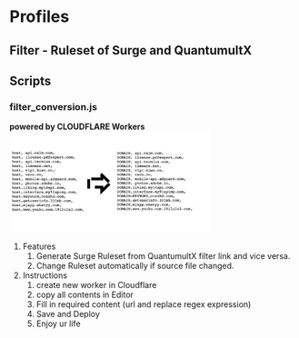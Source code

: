 # Profiles

## Filter - Ruleset of Surge and QuantumultX

## Scripts

### filter_conversion.js
**powered by CLOUDFLARE Workers**
<img src="https://raw.githubusercontent.com/NavePnow/blog_photo/master/process." height="70%" width="70%">
1. Features
    1. Generate Surge Ruleset from QuantumultX filter link and vice versa.
    2. Change Ruleset automatically if source file changed.
2. Instructions
    1. create new worker in Cloudflare 
    2. copy all contents in Editor
    3. Fill in required content (url and replace regex expression)
    4. Save and Deploy
    5. Enjoy ur life
